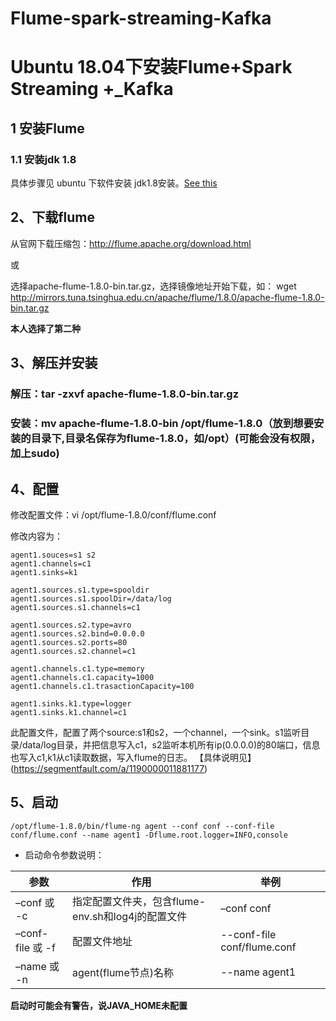 # Flume-spark-streaming-Kafka

# Ubuntu 18.04下安装Flume+Spark Streaming +_Kafka

## 1 安装Flume
### 1.1 安装jdk 1.8
具体步骤见 ubuntu 下软件安装 jdk1.8安装。[See this](https://github.com/tytttta/Ubuntu/blob/master/%E8%BD%AF%E4%BB%B6%E5%AE%89%E8%A3%85.md)


## 2、下载flume

从官网下载压缩包：http://flume.apache.org/download.html

或

选择apache-flume-1.8.0-bin.tar.gz，选择镜像地址开始下载，如：
wget http://mirrors.tuna.tsinghua.edu.cn/apache/flume/1.8.0/apache-flume-1.8.0-bin.tar.gz

**本人选择了第二种**

## 3、解压并安装

### 解压：tar -zxvf apache-flume-1.8.0-bin.tar.gz
 
### 安装：mv apache-flume-1.8.0-bin /opt/flume-1.8.0（放到想要安装的目录下,目录名保存为flume-1.8.0，如/opt）(可能会没有权限，加上sudo)

## 4、配置

修改配置文件：vi /opt/flume-1.8.0/conf/flume.conf

修改内容为：
````
agent1.souces=s1 s2
agent1.channels=c1
agent1.sinks=k1

agent1.sources.s1.type=spooldir
agent1.sources.s1.spoolDir=/data/log
agent1.sources.s1.channels=c1

agent1.sources.s2.type=avro
agent1.sources.s2.bind=0.0.0.0
agent1.sources.s2.ports=80
agent1.sources.s2.channel=c1

agent1.channels.c1.type=memory
agent1.channels.c1.capacity=1000
agent1.channels.c1.trasactionCapacity=100

agent1.sinks.k1.type=logger
agent1.sinks.k1.channel=c1
````

此配置文件，配置了两个source:s1和s2，一个channel，一个sink。s1监听目录/data/log目录，并把信息写入c1，s2监听本机所有ip(0.0.0.0)的80端口，信息也写入c1,k1从c1读取数据，写入flume的日志。 【具体说明见】(https://segmentfault.com/a/1190000011881177)

## 5、启动
````
/opt/flume-1.8.0/bin/flume-ng agent --conf conf --conf-file conf/flume.conf --name agent1 -Dflume.root.logger=INFO,console
````
- 启动命令参数说明：

参数|作用 |举例
----|-----|------
–conf 或 -c|指定配置文件夹，包含flume-env.sh和log4j的配置文件|–conf conf
–conf-file 或 -f 	| 配置文件地址|--conf-file conf/flume.conf
–name 或 -n|agent(flume节点)名称|--name agent1


**启动时可能会有警告，说JAVA_HOME未配置**
